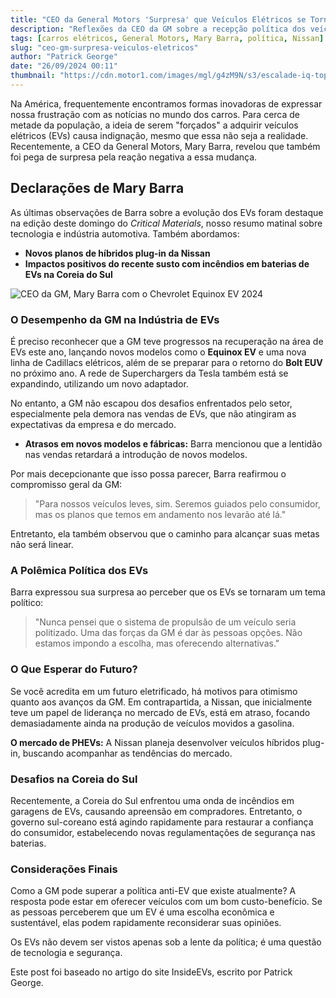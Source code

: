 ```yaml
---
title: "CEO da General Motors 'Surpresa' que Veículos Elétricos se Tornaram Políticos"
description: "Reflexões da CEO da GM sobre a recepção política dos veículos elétricos e desafios do mercado."
tags: [carros elétricos, General Motors, Mary Barra, política, Nissan]
slug: "ceo-gm-surpresa-veiculos-eletricos"
author: "Patrick George"
date: "26/09/2024 00:11"
thumbnail: "https://cdn.motor1.com/images/mgl/g4zM9N/s3/escalade-iq-top.jpg"
---
```


Na América, frequentemente encontramos formas inovadoras de expressar nossa frustração com as notícias no mundo dos carros. Para cerca de metade da população, a ideia de serem "forçados" a adquirir veículos elétricos (EVs) causa indignação, mesmo que essa não seja a realidade. Recentemente, a CEO da General Motors, Mary Barra, revelou que também foi pega de surpresa pela reação negativa a essa mudança.

## Declarações de Mary Barra

As últimas observações de Barra sobre a evolução dos EVs foram destaque na edição deste domingo do *Critical Materials*, nosso resumo matinal sobre tecnologia e indústria automotiva. Também abordamos:

- **Novos planos de híbridos plug-in da Nissan**
- **Impactos positivos do recente susto com incêndios em baterias de EVs na Coreia do Sul**

![CEO da GM, Mary Barra com o Chevrolet Equinox EV 2024](https://cdn.motor1.com/images/mgl/g4zM9N/s3/escalade-iq-top.jpg)

### O Desempenho da GM na Indústria de EVs

É preciso reconhecer que a GM teve progressos na recuperação na área de EVs este ano, lançando novos modelos como o **Equinox EV** e uma nova linha de Cadillacs elétricos, além de se preparar para o retorno do **Bolt EUV** no próximo ano. A rede de Superchargers da Tesla também está se expandindo, utilizando um novo adaptador.

No entanto, a GM não escapou dos desafios enfrentados pelo setor, especialmente pela demora nas vendas de EVs, que não atingiram as expectativas da empresa e do mercado.

- **Atrasos em novos modelos e fábricas:** Barra mencionou que a lentidão nas vendas retardará a introdução de novos modelos.

Por mais decepcionante que isso possa parecer, Barra reafirmou o compromisso geral da GM:

> "Para nossos veículos leves, sim. Seremos guiados pelo consumidor, mas os planos que temos em andamento nos levarão até lá."

Entretanto, ela também observou que o caminho para alcançar suas metas não será linear.

### A Polêmica Política dos EVs

Barra expressou sua surpresa ao perceber que os EVs se tornaram um tema político: 

> "Nunca pensei que o sistema de propulsão de um veículo seria politizado. Uma das forças da GM é dar às pessoas opções. Não estamos impondo a escolha, mas oferecendo alternativas."

### O Que Esperar do Futuro?

Se você acredita em um futuro eletrificado, há motivos para otimismo quanto aos avanços da GM. Em contrapartida, a Nissan, que inicialmente teve um papel de liderança no mercado de EVs, está em atraso, focando demasiadamente ainda na produção de veículos movidos a gasolina.

**O mercado de PHEVs:** A Nissan planeja desenvolver veículos híbridos plug-in, buscando acompanhar as tendências do mercado.

### Desafios na Coreia do Sul

Recentemente, a Coreia do Sul enfrentou uma onda de incêndios em garagens de EVs, causando apreensão em compradores. Entretanto, o governo sul-coreano está agindo rapidamente para restaurar a confiança do consumidor, estabelecendo novas regulamentações de segurança nas baterias.

### Considerações Finais

Como a GM pode superar a política anti-EV que existe atualmente? A resposta pode estar em oferecer veículos com um bom custo-benefício. Se as pessoas perceberem que um EV é uma escolha econômica e sustentável, elas podem rapidamente reconsiderar suas opiniões.

Os EVs não devem ser vistos apenas sob a lente da política; é uma questão de tecnologia e segurança. 

Este post foi baseado no artigo do site InsideEVs, escrito por Patrick George.